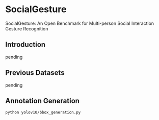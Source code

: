 # SocialGesture
SocialGesture: An Open Benchmark for Multi-person Social Interaction Gesture Recognition    
 
## Introduction

pending

## Previous Datasets

pending

## Annotation Generation

```
python yolov10/bbox_generation.py
```





